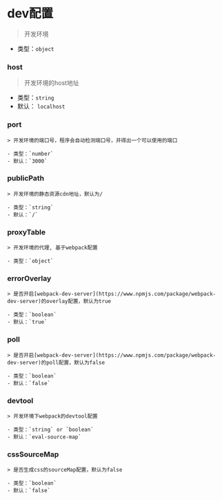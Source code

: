 # dev配置

> 开发环境

- 类型：`object`

### host

> 开发环境的host地址

- 类型：`string`
- 默认： `localhost`


### port

    > 开发环境的端口号，程序会自动检测端口号，并得出一个可以使用的端口

    - 类型：`number`
    - 默认：`3000`

### publicPath

    > 开发环境的静态资源cdn地址，默认为/

    - 类型：`string`
    - 默认：`/`

### proxyTable

    > 开发环境的代理, 基于webpack配置

    - 类型：`object`

### errorOverlay

    > 是否开启[webpack-dev-server](https://www.npmjs.com/package/webpack-dev-server)的overlay配置，默认为true

    - 类型：`boolean`
    - 默认：`true`

### poll

    > 是否开启[webpack-dev-server](https://www.npmjs.com/package/webpack-dev-server)的poll配置，默认为false

    - 类型：`boolean`
    - 默认：`false`

### devtool

    > 开发环境下webpack的devtool配置

    - 类型：`string` or `boolean`
    - 默认：`eval-source-map`

### cssSourceMap

    > 是否生成css的sourceMap配置，默认为false

    - 类型：`boolean`
    - 默认：`false`